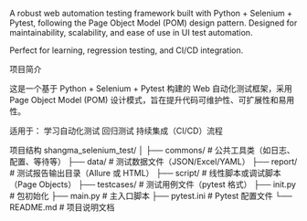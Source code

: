 A robust web automation testing framework built with Python + Selenium + Pytest, following the Page Object Model (POM) design pattern. Designed for maintainability, scalability, and ease of use in UI test automation.

Perfect for learning, regression testing, and CI/CD integration.

 项目简介

这是一个基于 Python + Selenium + Pytest 构建的 Web 自动化测试框架，采用 Page Object Model (POM) 设计模式，旨在提升代码可维护性、可扩展性和易用性。

适用于：
学习自动化测试
回归测试
持续集成（CI/CD）流程

项目结构
shangma_selenium_test/
│
├── commons/          # 公共工具类（如日志、配置、等待等）
├── data/             # 测试数据文件（JSON/Excel/YAML）
├── report/           # 测试报告输出目录（Allure 或 HTML）
├── script/           # 线性脚本或调试脚本（Page Objects）
├── testcases/        # 测试用例文件（pytest 格式）
├── init.py           # 包初始化
├── main.py           # 主入口脚本
├── pytest.ini        # Pytest 配置文件
└── README.md         # 项目说明文档

